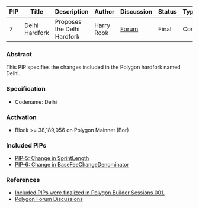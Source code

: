 | PIP               | Title                           | Description          | Author                        | Discussion | Status | Type                                     | Date                  |
|-------------------|---------------------------------|----------------------|-------------------------------|------------|--------|------------------------------------------|-----------------------|
| 7 | Delhi Hardfork  | Proposes the Delhi Hardfork | Harry Rook | [Forum](https://forum.polygon.technology/t/pip-7-delhi-hardfork/10904/2) | Final  | Core | 2023-01-12 |



### Abstract

This PIP specifies the changes included in the Polygon hardfork named Delhi.

### Specification 

* Codename: Delhi

### Activation

* Block >= 38,189,056 on Polygon Mainnet (Bor)

### Included PIPs

* [PIP-5: Change in SprintLength](https://forum.polygon.technology/t/pip-5-change-in-sprintlength/10874)
* [PIP-6: Change in BaseFeeChangeDenominator](https://forum.polygon.technology/t/pip-6-change-in-basefeechangedenominator/10875)

### References

- [Included PIPs were finalized in Polygon Builder Sessions 001.](https://www.youtube.com/watch?v=CuYIL7uJomQ)
- [Polygon Forum Discussions](https://forum.polygon.technology/t/pre-pip-discussion-addressing-reorgs-and-gas-spikes/10623)
